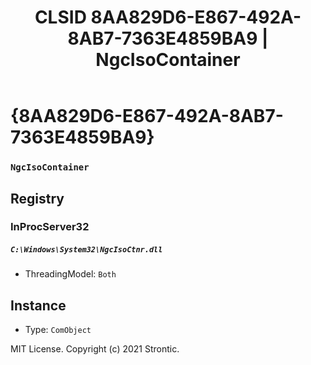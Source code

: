 ﻿---
title: "CLSID 8AA829D6-E867-492A-8AB7-7363E4859BA9 | NgcIsoContainer"
excerpt: What is COM-Object CLSID 8AA829D6-E867-492A-8AB7-7363E4859BA9?
---

# {8AA829D6-E867-492A-8AB7-7363E4859BA9}

### `NgcIsoContainer`

## Registry


### InProcServer32

##### `C:\Windows\System32\NgcIsoCtnr.dll`
* ThreadingModel: `Both`

## Instance

* Type: `ComObject`

MIT License. Copyright (c) 2021 Strontic.


